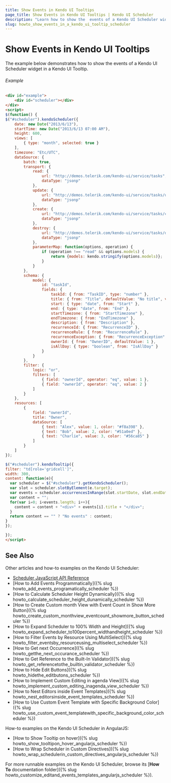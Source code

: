 ```yaml
---
title: Show Events in Kendo UI Tooltips
page_title: Show Events in Kendo UI Tooltips | Kendo UI Scheduler
description: "Learn how to show the  events of a Kendo UI Scheduler widget in a Kendo UI Tooltip."
slug: howto_show_events_in_a_kendo_ui_tooltip_scheduler
---
```


# Show Events in Kendo UI Tooltips

The example below demonstrates how to show the events of a Kendo UI Scheduler widget in a Kendo UI Tooltip.

###### Example

```html
<div id="example">
	<div id="scheduler"></div>
</div>
<script>
$(function() {
$("#scheduler").kendoScheduler({
    date: new Date("2013/6/13"),
    startTime: new Date("2013/6/13 07:00 AM"),
    height: 600,
    views: [
        { type: "month", selected: true }
    ],
    timezone: "Etc/UTC",
    dataSource: {
        batch: true,
        transport: {
            read: {
                url: "http://demos.telerik.com/kendo-ui/service/tasks",
                dataType: "jsonp"
            },
            update: {
                url: "http://demos.telerik.com/kendo-ui/service/tasks/update",
                dataType: "jsonp"
            },
            create: {
                url: "http://demos.telerik.com/kendo-ui/service/tasks/create",
                dataType: "jsonp"
            },
            destroy: {
                url: "http://demos.telerik.com/kendo-ui/service/tasks/destroy",
                dataType: "jsonp"
            },
            parameterMap: function(options, operation) {
                if (operation !== "read" && options.models) {
                    return {models: kendo.stringify(options.models)};
                }
            }
        },
        schema: {
            model: {
                id: "taskId",
                fields: {
                    taskId: { from: "TaskID", type: "number" },
                    title: { from: "Title", defaultValue: "No title", validation: { required: true } },
                    start: { type: "date", from: "Start" },
                    end: { type: "date", from: "End" },
                    startTimezone: { from: "StartTimezone" },
                    endTimezone: { from: "EndTimezone" },
                    description: { from: "Description" },
                    recurrenceId: { from: "RecurrenceID" },
                    recurrenceRule: { from: "RecurrenceRule" },
                    recurrenceException: { from: "RecurrenceException" },
                    ownerId: { from: "OwnerID", defaultValue: 1 },
                    isAllDay: { type: "boolean", from: "IsAllDay" }
                }
            }
        },
        filter: {
            logic: "or",
            filters: [
                { field: "ownerId", operator: "eq", value: 1 },
                { field: "ownerId", operator: "eq", value: 2 }
            ]
        }
    },
    resources: [
        {
            field: "ownerId",
            title: "Owner",
            dataSource: [
                { text: "Alex", value: 1, color: "#f8a398" },
                { text: "Bob", value: 2, color: "#51a0ed" },
                { text: "Charlie", value: 3, color: "#56ca85" }
            ]
        }
    ]
});

$("#scheduler").kendoTooltip({
filter: "td[role='gridcell']",
width: 300,
content: function(e){
  var scheduler = $("#scheduler").getKendoScheduler();
  var slot = scheduler.slotByElement(e.target);
  var events = scheduler.occurrencesInRange(slot.startDate, slot.endDate);
  var content = "";
  for(var i=0; i<events.length; i++){
    content = content + "<div>" + events[i].title + "</div>";
  }
  return content == "" ? "No events" : content;
}
});

});
</script>
```

## See Also

Other articles and how-to examples on the Kendo UI Scheduler:

* [Scheduler JavaScript API Reference](/api/javascript/ui/scheduler)
* [How to Add Events Programmatically]({% slug howto_add_events_programatically_scheduler %})
* [How to Calculate Scheduler Height Dynamically]({% slug howto_calculate_scheduler_height_dunamically_scheduler %})
* [How to Create Custom month View with Event Count in Show More Button]({% slug howto_create_custom_monthview_eventcount_showmore_button_scheduler %})
* [How to Expand Scheduler to 100% Width and Height]({% slug howto_expand_scheduler_to100percent_widthandheight_scheduler %})
* [How to Filter Events by Resource Using MultiSelect]({% slug howto_filter_eventsby_resourceusing_multiselect_scheduler %})
* [How to Get next Occurrence]({% slug howto_getthe_next_occurance_scheduler %})
* [How to Get Reference to the Built-In Validator]({% slug howto_get_referencetothe_builtin_validator_scheduler %})
* [How to Hide Edit Buttons]({% slug howto_hidethe_editbutons_scheduler %})
* [How to Implement Custom Editing in agenda View]({% slug howto_implement_custom_editing_inagenda_view_scheduler %})
* [How to Nest Editors inside Event Templates]({% slug howto_nest_editorsinside_event_templates_scheduler %})
* [How to Use Custom Event Template with Specific Background Color]({% slug howto_use_custom_event_templatewith_specific_background_color_scheduler %})

How-to examples on the Kendo UI Scheduler in AngularJS:

* [How to Show Тooltip on hover]({% slug howto_show_tooltipon_hover_angularjs_scheduler %})
* [How to Wrap Scheduler in Custom Directives]({% slug howto_wrap_schedulerin_custom_directives_angularjs_scheduler %})

For more runnable examples on the Kendo UI Scheduler, browse its [**How To** documentation folder]({% slug howto_customize_editand_events_templates_angularjs_scheduler %}).
